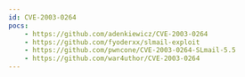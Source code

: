 ```yaml
---
id: CVE-2003-0264
pocs:
    - https://github.com/adenkiewicz/CVE-2003-0264
    - https://github.com/fyoderxx/slmail-exploit
    - https://github.com/pwncone/CVE-2003-0264-SLmail-5.5
    - https://github.com/war4uthor/CVE-2003-0264
---
```

